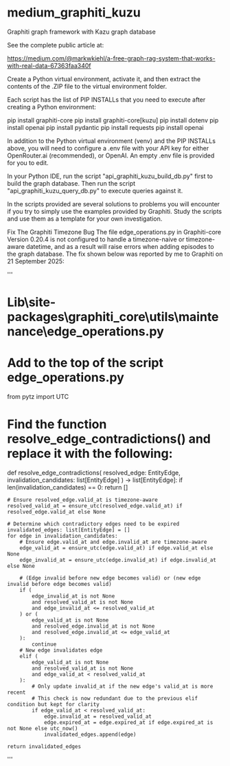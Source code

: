 # medium_graphiti_kuzu
Graphiti graph framework with Kazu graph database

See the complete public article at:

https://medium.com/@markwkiehl/a-free-graph-rag-system-that-works-with-real-data-67363faa340f


Create a Python virtual environment, activate it, and then extract the contents of the .ZIP file to the virtual environment folder. 

Each script has the list of PIP INSTALLs that you need to execute after creating a Python environment:

pip install graphiti-core
pip install graphiti-core[kuzu]
pip install dotenv
pip install openai
pip install pydantic
pip install requests
pip install openai

In addition to the Python virtual environment (venv) and the PIP INSTALLs above, you will need to configure a .env file with your API key for either OpenRouter.ai (recommended), or OpenAI. An empty .env file is provided for you to edit. 

In your Python IDE, run the script "api_graphiti_kuzu_build_db.py" first to build the graph database. Then run the script "api_graphiti_kuzu_query_db.py" to execute queries against it.

In the scripts provided are several solutions to problems you will encounter if you try to simply use the examples provided by Graphiti. Study the scripts and use them as a template for your own investigation.

Fix The Graphiti Timezone Bug
The file edge_operations.py in Graphiti-core Version 0.20.4 is not configured to handle a timezone-naive or timezone-aware datetime, and as a result will raise errors when adding episodes to the graph database. The fix shown below was reported by me to Graphiti on 21 September 2025:

'''
# Lib\site-packages\graphiti_core\utils\maintenance\edge_operations.py

# Add to the top of the script edge_operations.py
from pytz import UTC

# Find the function resolve_edge_contradictions() and replace it with the following:

def resolve_edge_contradictions(
    resolved_edge: EntityEdge, invalidation_candidates: list[EntityEdge]
) -> list[EntityEdge]:
    if len(invalidation_candidates) == 0:
        return []

    # Ensure resolved_edge.valid_at is timezone-aware
    resolved_valid_at = ensure_utc(resolved_edge.valid_at) if resolved_edge.valid_at else None

    # Determine which contradictory edges need to be expired
    invalidated_edges: list[EntityEdge] = []
    for edge in invalidation_candidates:
        # Ensure edge.valid_at and edge.invalid_at are timezone-aware
        edge_valid_at = ensure_utc(edge.valid_at) if edge.valid_at else None
        edge_invalid_at = ensure_utc(edge.invalid_at) if edge.invalid_at else None

        # (Edge invalid before new edge becomes valid) or (new edge invalid before edge becomes valid)
        if (
            edge_invalid_at is not None
            and resolved_valid_at is not None
            and edge_invalid_at <= resolved_valid_at
        ) or (
            edge_valid_at is not None
            and resolved_edge.invalid_at is not None
            and resolved_edge.invalid_at <= edge_valid_at
        ):
            continue
        # New edge invalidates edge
        elif (
            edge_valid_at is not None
            and resolved_valid_at is not None
            and edge_valid_at < resolved_valid_at
        ):
            # Only update invalid_at if the new edge's valid_at is more recent
            # This check is now redundant due to the previous elif condition but kept for clarity
            if edge_valid_at < resolved_valid_at:
                edge.invalid_at = resolved_valid_at
                edge.expired_at = edge.expired_at if edge.expired_at is not None else utc_now()
                invalidated_edges.append(edge)
    
    return invalidated_edges
'''

